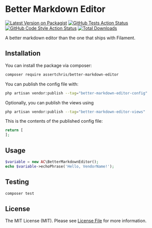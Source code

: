 # Better Markdown Editor

[![Latest Version on Packagist](https://img.shields.io/packagist/v/assertchris/better-markdown-editor.svg?style=flat-square)](https://packagist.org/packages/assertchris/better-markdown-editor)
[![GitHub Tests Action Status](https://img.shields.io/github/actions/workflow/status/assertchris/better-markdown-editor/run-tests.yml?branch=main&label=tests&style=flat-square)](https://github.com/assertchris/better-markdown-editor/actions?query=workflow%3Arun-tests+branch%3Amain)
[![GitHub Code Style Action Status](https://img.shields.io/github/actions/workflow/status/assertchris/better-markdown-editor/fix-php-code-styling.yml?branch=main&label=code%20style&style=flat-square)](https://github.com/assertchris/better-markdown-editor/actions?query=workflow%3A"Fix+PHP+code+styling"+branch%3Amain)
[![Total Downloads](https://img.shields.io/packagist/dt/assertchris/better-markdown-editor.svg?style=flat-square)](https://packagist.org/packages/assertchris/better-markdown-editor)

A better markdown editor than the one that ships with Filament.

## Installation

You can install the package via composer:

```bash
composer require assertchris/better-markdown-editor
```

You can publish the config file with:

```bash
php artisan vendor:publish --tag="better-markdown-editor-config"
```

Optionally, you can publish the views using

```bash
php artisan vendor:publish --tag="better-markdown-editor-views"
```

This is the contents of the published config file:

```php
return [
];
```

## Usage

```php
$variable = new AC\BetterMarkdownEditor();
echo $variable->echoPhrase('Hello, VendorName!');
```

## Testing

```bash
composer test
```

## License

The MIT License (MIT). Please see [License File](license.md) for more information.
